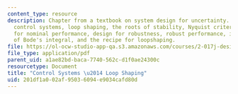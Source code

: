 ```yaml
---
content_type: resource
description: Chapter from a textbook on system design for uncertainty. Topics include
  control systems, loop shaping, the roots of stability, Nyquist criterion, design
  for nominal performance, design for robustness, robust performance, implications
  of Bode's integral, and the recipe for loopshaping.
file: https://ol-ocw-studio-app-qa.s3.amazonaws.com/courses/2-017j-design-of-electromechanical-robotic-systems-fall-2009/201df1a002af95036094e9034cafd80d_MIT2_017JF09_ch12.pdf
file_type: application/pdf
parent_uid: a1ae82bd-baca-7740-562c-d1f0ae24300c
resourcetype: Document
title: "Control Systems \u2014 Loop Shaping"
uid: 201df1a0-02af-9503-6094-e9034cafd80d
---
```

